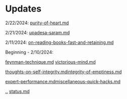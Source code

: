 # Updates

2/22/2024: [purity-of-heart.md](../study-notes/philosophy/non-western/indian/buddhism/early-buddhism/thanissaro-bhikkhu/purity-of-heart.md "mention")

2/21/2024: [upadesa-saram.md](../study-notes/philosophy/non-western/indian/hinduism/neo-advaita-vedanta/ramana-mahashri/upadesa-saram.md "mention")

2/11/2024: [on-reading-books-fast-and-retaining.md](../study-notes/self-help/learning/on-reading-books-fast-and-retaining.md "mention")

Beginning - 2/10/2024:&#x20;

[feynman-technique.md](../study-notes/self-help/learning/feynman-technique.md "mention") [victorious-mind.md](../study-notes/self-help/memory/victorious-mind.md "mention")

&#x20;[thoughts-on-self-integrity.md](../study-notes/self-help/integrity/thoughts-on-self-integrity.md "mention")[integrity-of-emptiness.md](../study-notes/philosophy/non-western/indian/buddhism/early-buddhism/thanissaro-bhikkhu/integrity-of-emptiness.md "mention")&#x20;

[expert-performance.md](../study-notes/self-help/learning/deliberate-practice/expert-performance.md "mention")[miscellaneous-quick-hacks.md](../study-notes/self-help/miscellaneous-quick-hacks.md "mention")

[..](../ "mention") [status.md](../my-books/on-what-to-be/status.md "mention")&#x20;

